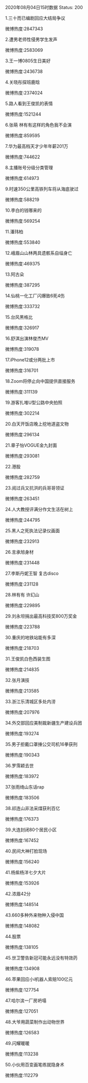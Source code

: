 2020年08月04日15时数据
Status: 200

1.三十而已编剧回应大结局争议

微博热度:2847343

2.遭男老师性侵男学生发声

微博热度:2583069

3.王一博0805生日美好

微博热度:2436738

4.关晓彤探班鹿晗

微博热度:2374024

5.路人看到王俊凯的表情

微博热度:1521244

6.张萌 林有有这样的角色我不会演

微博热度:859595

7.华为最高档天才少年年薪201万

微博热度:744622

8.主播账号分级分类管理

微博热度:614973

9.时速350公里高铁列车将从海底驶过

微博热度:588219

10.李白的钱哪来的

微博热度:569254

11.潘玮柏

微博热度:553840

12.峨眉山山林两具遗骸系自缢身亡

微博热度:469375

13.阿古朵

微博热度:387295

14.仙桃一化工厂闪爆致6死4伤

微博热度:333732

15.台风黑格比

微博热度:326917

16.舒淇出演林俊杰MV

微博热度:319078

17.iPhone12或分两批上市

微博热度:316701

18.Zoom将停止向中国提供直接服务

微博热度:311139

19.游客扎堆U型公路中央拍照

微博热度:302214

20.白天开饭店晚上挖地道盗文物

微博热度:296134

21.章子怡VOGUE金九封面

微博热度:293081

22.港股

微博热度:282759

23.阅过兵又抗洪的兵哥哥领证

微博热度:263451

24.人大教授评满分作文生活在树上

微博热度:244795

25.黑人之死执法记录仪画面

微博热度:232913

26.言承旭身材

微博热度:231448

27.李斯丹妮王智 复古disco

微博热度:231128

28.林有有 许幻山

微博热度:229895

29.刘永坦捐出最高科技奖800万奖金

微博热度:223788

30.重庆的地铁站能有多深

微博热度:218703

31.王俊凯白色西装生图

微博热度:214835

32.张月演技

微博热度:213585

33.浙江乐清城区多处内涝

微博热度:207976

34.外交部回应美制裁新疆生产建设兵团

微博热度:193274

35.男子拒戴口罩捶公交司机16拳获刑

微博热度:190343

36.罗霈颖去世

微博热度:183972

37.张雨绮山东话rap

微博热度:183506

38.祁连山非法采煤获利百亿

微博热度:176373

39.大连封闭80个居民小区

微博热度:167452

40.民间大神打脸现场

微博热度:156240

41.杨紫杨洋七夕大片

微博热度:153926

42.浓眉42分

微博热度:148514

43.660多种外来物种入侵中国

微博热度:148082

44.股票

微博热度:138105

45.世卫警告新冠可能永远没有特效药

微博热度:134908

46.苹果回应小i机器人索赔100亿元

微博热度:127754

47.哈尔滨一厂房坍塌

微博热度:127051

48.大爷用蔬菜制作出动物世界

微博热度:126583

49.闪耀暖暖

微博热度:113238

50.小伙用百变画笔练就隐身术

微博热度:112279

